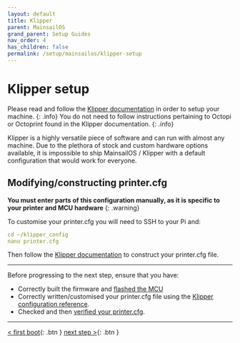 ```yaml
---
layout: default
title: Klipper
parent: MainsailOS
grand_parent: Setup Guides
nav_order: 4
has_children: false
permalink: /setup/mainsailos/klipper-setup
---
```


# Klipper setup

Please read and follow the [Klipper documentation](https://klipper3d.org) in order to setup your machine. 
{: .info}
You do not need to follow instructions pertaining to Octopi or Octoprint found in the Klipper documentation.
{: .info}

Klipper is a highly versatile piece of software and can run with almost any machine. Due to the plethora of stock and custom hardware options available, it is impossible to ship MainsailOS / Klipper with a default configuration that would work for everyone.

## Modifying/constructing  printer.cfg

**You must enter parts of this configuration manually, as it is specific to your printer and MCU hardware**
{: .warning}  

To customise your printer.cfg you will need to SSH to your Pi and:

```yml
cd ~/klipper_config
nano printer.cfg
```
Then follow the [Klipper documentation](https://klipper3d.org) to construct your printer.cfg file. 

---

Before progressing to the next step, ensure that you have:

* Correctly built the firmware and [flashed the MCU](https://www.klipper3d.org/Installation.html#building-and-flashing-the-micro-controller)
* Correctly written/customised your printer.cfg file using the [Klipper configuration reference](https://www.klipper3d.org/Config_Reference.html).
* Checked and then [verified your printer.cfg](https://www.klipper3d.org/Config_checks.html).


---
[< first boot](first-boot){: .btn }  [next step >](pre-flight){: .btn }


